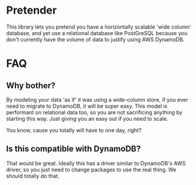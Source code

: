# Pretender

This library lets you pretend you have a horizontally scalable 'wide column'
database, and yet use a relational database like PostGreSQL because you
don't currently have the volume of data to justify using AWS DynamoDB.

# FAQ

## Why bother?

By modeling your data 'as if' it was using a wide-column store, if you
ever need to migrate to DynamoDB, it will be super easy. This model is
performant on relational data too, so you are not sacrificing anything
by starting this way. Just giving you an easy out if you need to scale.

You know, cause you totally will have to one day, right?

## Is this compatible with DynamoDB?

That would be great. Ideally this has a driver similar to DynamoDB's AWS
driver, so you just need to change packages to use the real thing. We 
should totally do that. 